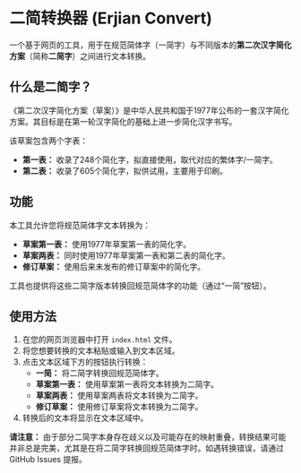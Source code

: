 # 二简转换器 (Erjian Convert)

一个基于网页的工具，用于在规范简体字（一简字）与不同版本的**第二次汉字简化方案**（简称**二简字**）之间进行文本转换。

## 什么是二简字？

《第二次汉字简化方案（草案）》是中华人民共和国于1977年公布的一套汉字简化方案。其目标是在第一轮汉字简化的基础上进一步简化汉字书写。

该草案包含两个字表：
*   **第一表：** 收录了248个简化字，拟直接使用，取代对应的繁体字/一简字。
*   **第二表：** 收录了605个简化字，拟供试用，主要用于印刷。

## 功能

本工具允许您将规范简体字文本转换为：
*   **草案第一表：** 使用1977年草案第一表的简化字。
*   **草案两表：** 同时使用1977年草案第一表和第二表的简化字。
*   **修订草案：** 使用后来未发布的修订草案中的简化字。

工具也提供将这些二简字版本转换回规范简体字的功能（通过“一简”按钮）。

## 使用方法

1.  在您的网页浏览器中打开 `index.html` 文件。
2.  将您想要转换的文本粘贴或输入到文本区域。
3.  点击文本区域下方的按钮执行转换：
    *   **一简：** 将二简字转换回规范简体字。
    *   **草案第一表：** 使用草案第一表将文本转换为二简字。
    *   **草案两表：** 使用草案两表将文本转换为二简字。
    *   **修订草案：** 使用修订草案将文本转换为二简字。
4.  转换后的文本将显示在文本区域中。

**请注意：** 由于部分二简字本身存在歧义以及可能存在的映射重叠，转换结果可能并非总是完美，尤其是在将二简字转换回规范简体字时。如遇转换错误，请通过 GitHub Issues 提报。
